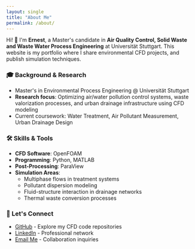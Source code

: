 ```yaml
---
layout: single
title: "About Me"
permalink: /about/
---
```


Hi! 👋 I'm **Ernest**, a Master's candidate in **Air Quality Control, Solid Waste and Waste Water Process Engineering** at Universität Stuttgart. This website is my portfolio where I share environmental CFD projects, and publish simulation techniques.

### 🎓 Background & Research
- Master's in Environmental Process Engineering @ Universität Stuttgart
- **Research focus**: Optimizing air/water pollution control systems, waste valorization processes, and urban drainage infrastructure using CFD modeling
- Current coursework: Water Treatment, Air Pollutant Measurement, Urban Drainage Design

### 🛠️ Skills & Tools
- **CFD Software**: OpenFOAM
- **Programming**: Python, MATLAB
- **Post-Processing**: ParaView
- **Simulation Areas**: 
  - Multiphase flows in treatment systems
  - Pollutant dispersion modeling
  - Fluid-structure interaction in drainage networks
  - Thermal waste conversion processes

### 🔗 Let's Connect
- [GitHub](https://github.com/amohernest) - Explore my CFD code repositories
- [LinkedIn](https://www.linkedin.com/in/ernestamoh/) - Professional network
- [Email Me](amohernest@gmail.com) - Collaboration inquiries
